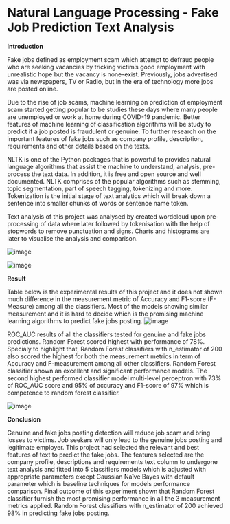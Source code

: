 # Natural Language Processing - Fake Job Prediction Text Analysis

**Introduction**

Fake jobs defined as employment scam which attempt to defraud people who are seeking vacancies by tricking victim’s good employment with unrealistic hope but the vacancy is none-exist. Previously, jobs advertised was via newspapers, TV or Radio, but in the era of technology more jobs are posted online. 

Due to the rise of job scams, machine learning on prediction of employment scam started getting popular to be studies these days where many people are unemployed or work at home during COVID-19 pandemic. Better features of machine learning of classification algorithms will be study to predict if a job posted is fraudulent or genuine. To further research on the important features of fake jobs such as company profile, description, requirements and other details based on the texts. 

NLTK is one of the Python packages that is powerful to provides natural language algorithms that assist the machine to understand, analysis, pre-process the text data. In addition, it is free and open source and well documented. NLTK comprises of the popular algorithms such as stemming, topic segmentation, part of speech tagging, tokenizing and more. Tokenization is the initial stage of text analytics which will break down a sentence into smaller chunks of words or sentence name token. 

Text analysis of this project was analysed by created wordcloud upon pre-processing of data where later followed by tokenisation with the help of stopwords to remove punctuation and signs. Charts and histograms are later to visualise the analysis and comparison. 

![image](https://user-images.githubusercontent.com/58686831/197243175-5f6f9e54-2f3a-485a-9ece-e7b42dd57f93.png)

![image](https://user-images.githubusercontent.com/58686831/197243046-3835d82c-002e-477d-9112-2ef1051b03d1.png)


**Result**

Table below is the experimental results of this project and it does not shown much difference in the measurement metric of Accuracy and F1-score (F-Measure) among all the classifiers. Most of the models showing similar measurement and it is hard to decide which is the promising machine learning algorithms to predict fake jobs posting. 
![image](https://user-images.githubusercontent.com/58686831/197242842-14745542-d442-40b0-8ee9-d2e712ddaf08.png)

ROC_AUC results of all the classifiers tested for genuine and fake jobs predictions. Random Forest scored highest with performance of 78%. Specialy to highlight that, Random Forest classifiers with n_estimator of 200 also scored the highest for both the measurement metrics in term of Accuracy and F-measurement among all other classifiers. Random Forest classifier shown an excellent and significant performance models. The second highest performed classifier model multi-level perceptron with 73% of ROC_AUC score and 95% of accuracy and F1-score of 97% which is competence to random forest classifier.

![image](https://user-images.githubusercontent.com/58686831/197242747-529125e4-e417-457f-9735-6b6a2936c1a4.png)


**Conclusion**

Genuine and fake jobs posting detection will reduce job scam and bring losses to victims. Job seekers will only lead to the genuine jobs posting and legitimate employer. This project had selected the relevant and best features of text to predict the fake jobs. The features selected are the company profile, descriptions and requirements text column to undergone text analysis and fitted into 5  classifiers models  which is adjusted with appropriate parameters except Gaussian Naïve Bayes with default parameter which is baseline techniques for models performance comparison. Final outcome of this experiment shown that Random Forest classifier furnish the most promising performance in all the 3 measurement metrics applied. Random Forest classifiers with n_estimator of 200 achieved 98% in predicting fake jobs posting.
